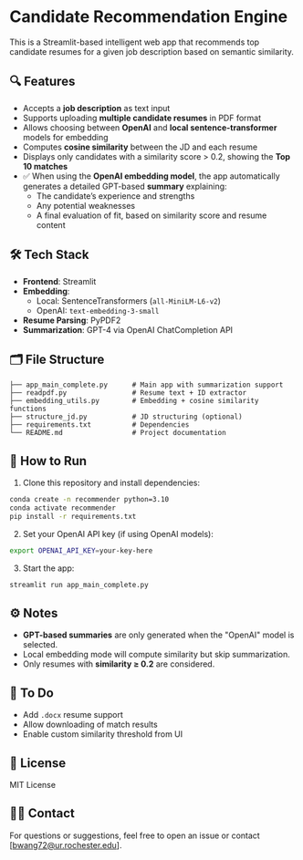 # Candidate Recommendation Engine

This is a Streamlit-based intelligent web app that recommends top candidate resumes for a given job description based on semantic similarity.

## 🔍 Features

- Accepts a **job description** as text input
- Supports uploading **multiple candidate resumes** in PDF format
- Allows choosing between **OpenAI** and **local sentence-transformer** models for embedding
- Computes **cosine similarity** between the JD and each resume
- Displays only candidates with a similarity score > 0.2, showing the **Top 10 matches**
- ✅ When using the **OpenAI embedding model**, the app automatically generates a detailed GPT-based **summary** explaining:
  - The candidate’s experience and strengths
  - Any potential weaknesses
  - A final evaluation of fit, based on similarity score and resume content

## 🛠️ Tech Stack

- **Frontend**: Streamlit
- **Embedding**:
  - Local: SentenceTransformers (`all-MiniLM-L6-v2`)
  - OpenAI: `text-embedding-3-small`
- **Resume Parsing**: PyPDF2
- **Summarization**: GPT-4 via OpenAI ChatCompletion API

## 🗂️ File Structure

```text
├── app_main_complete.py      # Main app with summarization support
├── readpdf.py                # Resume text + ID extractor
├── embedding_utils.py        # Embedding + cosine similarity functions
├── structure_jd.py           # JD structuring (optional)
├── requirements.txt          # Dependencies
└── README.md                 # Project documentation
```

## 🚀 How to Run

1. Clone this repository and install dependencies:

```bash
conda create -n recommender python=3.10
conda activate recommender
pip install -r requirements.txt
```

2. Set your OpenAI API key (if using OpenAI models):

```bash
export OPENAI_API_KEY=your-key-here
```

3. Start the app:

```bash
streamlit run app_main_complete.py
```

## ⚙️ Notes

- **GPT-based summaries** are only generated when the "OpenAI" model is selected.
- Local embedding mode will compute similarity but skip summarization.
- Only resumes with **similarity ≥ 0.2** are considered.

## 📌 To Do

- Add `.docx` resume support
- Allow downloading of match results
- Enable custom similarity threshold from UI

## 📄 License
MIT License

## 🙋‍♂️ Contact
For questions or suggestions, feel free to open an issue or contact \[[bwang72@ur.rochester.edu](email)].


<!-- # Candidate Recommendation Engine

This is a Streamlit-based web application for matching candidate resumes against a job description using semantic similarity via text embeddings.

## 🔍 Features

* Accepts a **Job Description** (JD) as text input.
* Supports **multiple resume uploads** in PDF format.
* Allows the user to select between **local sentence-transformer embeddings** and **OpenAI embeddings**.
* Computes **cosine similarity** between the JD and each resume.
* Displays the **Top 10 candidates** with similarity **greater than 0.2**, sorted by relevance.

## 🛠️ Tech Stack

* **Frontend**: [Streamlit](https://streamlit.io/)
* **Embedding**:

  * Local: [`sentence-transformers`](https://www.sbert.net/) (`all-MiniLM-L6-v2`)
  * Cloud: [`OpenAI` Embedding API](https://platform.openai.com/docs/guides/embeddings)
* **Similarity Computation**: Cosine Similarity using `scikit-learn`
* **Resume Parsing**: `PyPDF2`

## 🗂️ File Structure

```text
├── app_main.py                # Main Streamlit interface
├── readpdf.py                 # Resume parsing and text extraction logic
├── embedding_utils.py         # Embedding + similarity functions
├── structure_jd.py            # (Optional) Structured JD parsing with OpenAI
├── requirements.txt           # Python dependencies (optional)
└── README.md                  # Project overview
```

## 🚀 Getting Started

### 1. Clone the Repository

```bash
git clone https://github.com/your-username/candidate-recommender.git
cd candidate-recommender
```

### 2. Set up the Environment

It is recommended to use a virtual environment or conda environment.

```bash
conda create -n recommender python=3.10
conda activate recommender
pip install -r requirements.txt
```

If you are using OpenAI, also set your API key:

```bash
export OPENAI_API_KEY=your-api-key
```

### 3. Run the App

```bash
streamlit run app_main.py
```

## 🧪 Testing Locally

You can run the embedding test directly:

```bash
python embedding_utils.py path/to/resume.pdf "Your JD text here"
```

## 📝 Notes

* Only resumes with similarity score > 0.2 are considered.
* Maximum of 10 candidates will be shown.
* Support for `.docx` and GPT-based summary is planned.

## 📄 License

MIT License

## 🙋‍♂️ Contact

For questions or suggestions, feel free to open an issue or contact \[[bwang72@ur.rochester.edu](email)]. -->
